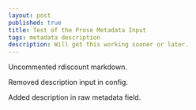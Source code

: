 ```yaml
---
layout: post
published: true
title: Test of the Prose Metadata Input
tags: metadata description
description: Will get this working sooner or later.
---
```


Uncommented rdiscount markdown.

Removed description input in config.

Added description in raw metadata field.
